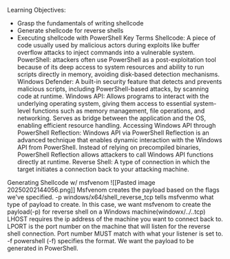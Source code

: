 Learning Objectives:
- Grasp the fundamentals of writing shellcode
- Generate shellcode for reverse shells
- Executing shellcode with PowerShell
Key Terms
	Shellcode: A piece of code usually used by malicious actors during exploits like buffer overflow attacks to inject commands into a vulnerable system. 
	PowerShell: attackers often use PowerShell as a post-exploitation tool because of its deep access to system resources and ability to run scripts directly in memory, avoiding disk-based detection mechanisms.
	Windows Defender: A built-in security feature that detects and prevents malicious scripts, including PowerShell-based attacks, by scanning code at runtime.
	Windows API: Allows programs to interact with the underlying operating system, giving them access to essential system-level functions such as memory management, file operations, and networking. Serves as bridge between the application and the OS, enabling efficient resource handling. 
	Accessing Windows API through PowerShell Reflection: Windows API via PowerShell Reflection is an advanced technique that enables dynamic interaction with the Windows API from PowerShell. Instead of relying on precompiled binaries, PowerShell Reflection allows attackers to call Windows API functions directly at runtime. 
	Reverse Shell: A type of connection in which the target initiates a connection back to your attacking machine.

Generating Shellcode w/ msfvenom
	![[Pasted image 20250202144056.png]]
	Msfvenom creates the payload based on the flags we've specified.
	-p windows/x64/shell_reverse_tcp tells msfvenmo what type of payload to create. In this case, we want msfvenom to create the payload(-p) for reverse shell on a Windows machine(windowx/../..tcp)
	LHOST requires the ip address of the machine you want to connect back to. 
	LPORT is the port number on the machine that will listen for the reverse shell connection. Port number MUST match with what your listener is set to. 
	-f powershell (-f) specifies the format. We want the payload to be generated in PowerShell. 